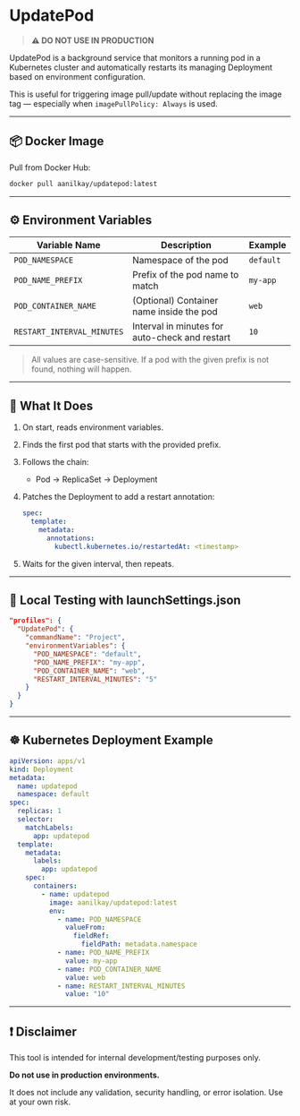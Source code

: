 # UpdatePod

> **⚠️ DO NOT USE IN PRODUCTION**

UpdatePod is a background service that monitors a running pod in a Kubernetes cluster and automatically restarts its managing Deployment based on environment configuration.

This is useful for triggering image pull/update without replacing the image tag — especially when `imagePullPolicy: Always` is used.

---

## 📦 Docker Image

Pull from Docker Hub:

```bash
docker pull aanilkay/updatepod:latest
```

---

## ⚙️ Environment Variables

| Variable Name              | Description                                    | Example   |
| -------------------------- | ---------------------------------------------- | --------- |
| `POD_NAMESPACE`            | Namespace of the pod                           | `default` |
| `POD_NAME_PREFIX`          | Prefix of the pod name to match                | `my-app`  |
| `POD_CONTAINER_NAME`       | (Optional) Container name inside the pod       | `web`     |
| `RESTART_INTERVAL_MINUTES` | Interval in minutes for auto-check and restart | `10`      |

> All values are case-sensitive. If a pod with the given prefix is not found, nothing will happen.

---

## 🚀 What It Does

1. On start, reads environment variables.
2. Finds the first pod that starts with the provided prefix.
3. Follows the chain:

   * Pod → ReplicaSet → Deployment
4. Patches the Deployment to add a restart annotation:

   ```yaml
   spec:
     template:
       metadata:
         annotations:
           kubectl.kubernetes.io/restartedAt: <timestamp>
   ```
5. Waits for the given interval, then repeats.

---

## 🧪 Local Testing with launchSettings.json

```json
"profiles": {
  "UpdatePod": {
    "commandName": "Project",
    "environmentVariables": {
      "POD_NAMESPACE": "default",
      "POD_NAME_PREFIX": "my-app",
      "POD_CONTAINER_NAME": "web",
      "RESTART_INTERVAL_MINUTES": "5"
    }
  }
}
```

---

## ☸️ Kubernetes Deployment Example

```yaml
apiVersion: apps/v1
kind: Deployment
metadata:
  name: updatepod
  namespace: default
spec:
  replicas: 1
  selector:
    matchLabels:
      app: updatepod
  template:
    metadata:
      labels:
        app: updatepod
    spec:
      containers:
        - name: updatepod
          image: aanilkay/updatepod:latest
          env:
            - name: POD_NAMESPACE
              valueFrom:
                fieldRef:
                  fieldPath: metadata.namespace
            - name: POD_NAME_PREFIX
              value: my-app
            - name: POD_CONTAINER_NAME
              value: web
            - name: RESTART_INTERVAL_MINUTES
              value: "10"
```

---

## ❗ Disclaimer

This tool is intended for internal development/testing purposes only.

**Do not use in production environments.**

It does not include any validation, security handling, or error isolation. Use at your own risk.
